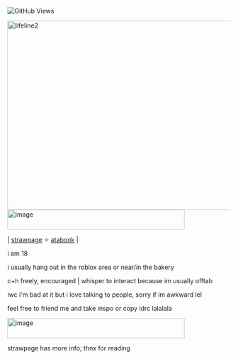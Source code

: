 ![GitHub Views](https://komarev.com/ghpvc/?username=lukcyfawn&color=b16c13)


<img width="532" height="427" alt="lifeline2" src="https://github.com/user-attachments/assets/be1acdf1-d0a1-4599-a084-42a547b84972" />

<img width="400" height="45" alt="image" src="https://github.com/user-attachments/assets/b3334f88-82d9-4322-947d-1ba547db7510" />

| [strawpage](https://lukcyfawn.straw.page/) ✧ [atabook](https://lukcyfawn.atabook.org/) |


i am 18

i usually hang out in the roblox area or near/in the bakery

c+h freely, encouraged | whisper to interact because im usually offtab

iwc i'm bad at it but i love talking to people, sorry if im awkward lel

feel free to friend me and take inspo or copy idrc lalalala

<img width="400" height="45" alt="image" src="https://github.com/user-attachments/assets/2dd8f7e0-a8d6-433a-b04c-b20ea5ef6944" />

strawpage has more info; thnx for reading
